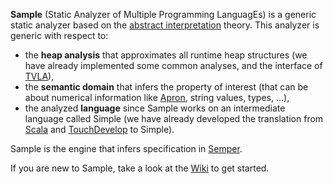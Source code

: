 **Sample** (Static Analyzer of Multiple Programming LanguagEs) is a generic static analyzer
based on the [abstract interpretation](http://en.wikipedia.org/wiki/Abstract_interpretation) theory.
This analyzer is generic with respect to:

* the **heap analysis** that approximates all runtime heap structures
  (we have already implemented some common analyses, and the interface of [TVLA](http://www.cs.tau.ac.il/~tvla/)),
* the **semantic domain** that infers the property of interest
  (that can be about numerical information like [Apron](http://apron.cri.ensmp.fr/library/), string values, types, ...),
* the analyzed **language** since Sample works on an intermediate language called Simple
  (we have already developed the translation from [Scala](http://www.scala-lang.org/) and [TouchDevelop](https://www.touchdevelop.com/) to Simple).

Sample is the engine that infers specification in [Semper](http://www.pm.inf.ethz.ch/research/semper).

If you are new to Sample, take a look at the [Wiki](https://bitbucket.org/semperproject/sample/wiki) to get started.